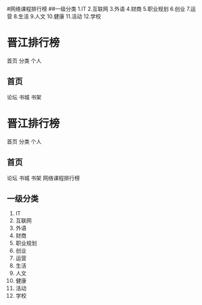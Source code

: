 
#网络课程排行榜
##一级分类
1.IT
2.互联网
3.外语
4.财商
5.职业规划
6.创业
7.运营
8.生活
9.人文
10.健康
11.活动
12.学校
# 晋江排行榜
首页
分类
个人
## 首页
论坛
书城
书架
# 晋江排行榜
首页
分类
个人
## 首页
论坛
书城
书架
网络课程排行榜
## 一级分类
1. IT
2. 互联网
3. 外语
4. 财商
5. 职业规划
6. 创业
7. 运营
8. 生活
9. 人文
10. 健康
11. 活动
12. 学校
